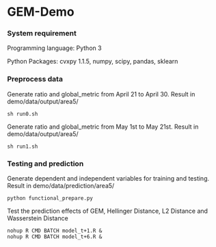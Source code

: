 # GEM-Demo

### System requirement

Programming language: Python 3
    
Python Packages: cvxpy 1.1.5, numpy, scipy, pandas, sklearn


### Preprocess data

Generate ratio and global_metric from April 21 to April 30. Result in demo/data/output/area5/
```
sh run0.sh
```

Generate ratio and global_metric from May 1st to May 21st. Result in demo/data/output/area5/
```
sh run1.sh
```

### Testing and prediction

Generate dependent and independent variables for training and testing. Result in demo/data/prediction/area5/
```
python functional_prepare.py
```
  
Test the prediction effects of GEM, Hellinger Distance, L2 Distance and Wasserstein Distance
```
nohup R CMD BATCH model_t+1.R &
nohup R CMD BATCH model_t+6.R &
```

   
